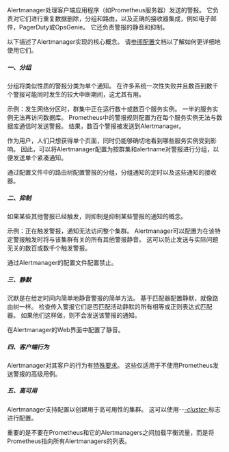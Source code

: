 Alertmanager处理客户端应用程序（如Prometheus服务器）发送的警报。 它负责对它们进行重复数据删除，分组和路由，以及正确的接收器集成，例如电子邮件，PagerDuty或OpsGenie。 它还负责警报的静音和抑制。

以下描述了Alertmanager实现的核心概念。 请[参阅配置](https://prometheus.io/docs/alerting/configuration/)文档以了解如何更详细地使用它们。

##### 一、分组
分组将类似性质的警报分类为单个通知。 在许多系统一次性失败并且数百到数千个警报可能同时发生的较大中断期间，这尤其有用。

示例：发生网络分区时，群集中正在运行数十或数百个服务实例。 一半的服务实例无法再访问数据库。 Prometheus中的警报规则配置为在每个服务实例无法与数据库通信时发送警报。 结果，数百个警报被发送到Alertmanager。

作为用户，人们只想获得单个页面，同时仍能够确切地看到哪些服务实例受到影响。 因此，可以将Alertmanager配置为按群集和alertname对警报进行分组，以便发送单个紧凑通知。

通过配置文件中的路由树配置警报的分组，分组通知的定时以及这些通知的接收器。

##### 二、抑制
如果某些其他警报已经触发，则抑制是抑制某些警报的通知的概念。

示例：正在触发警报，通知无法访问整个集群。 Alertmanager可以配置为在该特定警报触发时将与该集群有关的所有其他警报静音。 这可以防止发送与实际问题无关的数百或数千个触发警报。

通过Alertmanager的配置文件配置禁止。

##### 三、静默
沉默是在给定时间内简单地静音警报的简单方法。 基于匹配器配置静默，就像路由树一样。 检查传入警报它们是否匹配活动静默的所有相等或正则表达式匹配器。 如果他们这样做，则不会发送该警报的通知。

在Alertmanager的Web界面中配置了静音。

##### 四、客户端行为
Alertmanager对其客户的行为有[特殊要求](https://prometheus.io/docs/alerting/clients/)。 这些仅适用于不使用Prometheus发送警报的高级用例。

##### 五、高可用
Alertmanager支持配置以创建用于高可用性的集群。 这可以使用--[-*cluster-*](https://github.com/prometheus/alertmanager#high-availability)标志进行配置。

重要的是不要在Prometheus和它的Alertmanagers之间加载平衡流量，而是将Prometheus指向所有Alertmanagers的列表。
